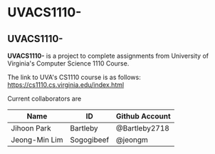 # UVACS1110-

## UVACS1110- 

__UVACS1110-__ is a project to complete assignments from University of Virginia's Computer Science 1110 Course.

The link to UVA's CS1110 course is as follows: https://cs1110.cs.virginia.edu/index.html

Current collaborators are

Name | ID | Github Account
---- | --- | -------------
Jihoon Park | Bartleby | @Bartleby2718
Jeong-Min Lim | Sogogibeef | @jeongm
